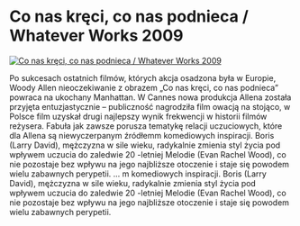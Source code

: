 Co nas kręci, co nas podnieca / Whatever Works 2009 
=============
[![Co nas kręci, co nas podnieca / Whatever Works 2009 ](http://vidos.pl/images/player.gif)](http://vidos.pl/co-nas-kreci-co-nas-podnieca-whatever-works-2009)

 Po sukcesach ostatnich filmów, których akcja osadzona była w Europie, Woody Allen nieoczekiwanie z obrazem „Co nas kręci, co nas podnieca” powraca na ukochany Manhattan. W Cannes nowa produkcja Allena została przyjęta entuzjastycznie – publiczność nagrodziła film owacją na stojąco, w Polsce film uzyskał drugi najlepszy wynik frekwencji w historii filmów reżysera. Fabuła jak zawsze porusza tematykę relacji uczuciowych, które dla Allena są niewyczerpanym źródłemm komediowych inspiracji. Boris (Larry David), mężczyzna w sile wieku, radykalnie zmienia styl życia pod wpływem uczucia do zaledwie 20 -letniej Melodie (Evan Rachel Wood), co nie pozostaje bez wpływu na jego najbliższe otoczenie i staje się powodem wielu zabawnych perypetii.   ... m komediowych inspiracji. Boris (Larry David), mężczyzna w sile wieku, radykalnie zmienia styl życia pod wpływem uczucia do zaledwie 20 -letniej Melodie (Evan Rachel Wood), co nie pozostaje bez wpływu na jego najbliższe otoczenie i staje się powodem wielu zabawnych perypetii.
